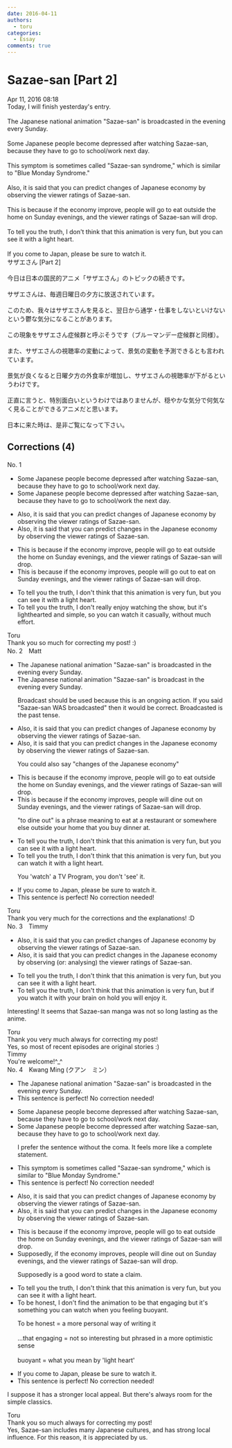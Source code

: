 ```yaml
---
date: 2016-04-11
authors:
  - toru
categories:
  - Essay
comments: true
---
```


# Sazae-san [Part 2]
<div class="date">Apr 11, 2016 08:18</div>
<div id="post"><div id="body_show_ori">
Today, I will finish yesterday's entry.<br/><br/>The Japanese national animation "Sazae-san" is broadcasted in the evening every Sunday.<br/><br/>Some Japanese people become depressed after watching Sazae-san, because they have to go to school/work next day.<br/><br/>This symptom is sometimes called "Sazae-san syndrome," which is similar to "Blue Monday Syndrome."<br/><br/>Also, it is said that you can predict changes of Japanese economy by observing the viewer ratings of Sazae-san.<br/><br/>This is because if the economy improve, people will go to eat outside the home on Sunday evenings, and the viewer ratings of Sazae-san will drop.<br/><br/>To tell you the truth, I don't think that this animation is very fun, but you can see it with a light heart.<br/><br/>If you come to Japan, please be sure to watch it.
</div></div>

<!-- more -->

<div id="post_ja"><div id="body_show_mo">
サザエさん [Part 2]<br/><br/>今日は日本の国民的アニメ「サザエさん」のトピックの続きです。<br/><br/>サザエさんは、毎週日曜日の夕方に放送されています。<br/><br/>このため、我々はサザエさんを見ると、翌日から通学・仕事をしないといけないという鬱な気分になることがあります。<br/><br/>この現象をサザエさん症候群と呼ぶそうです（ブルーマンデー症候群と同様）。<br/><br/>また、サザエさんの視聴率の変動によって、景気の変動を予測できるとも言われています。<br/><br/>景気が良くなると日曜夕方の外食率が増加し、サザエさんの視聴率が下がるというわけです。<br/><br/>正直に言うと、特別面白いというわけではありませんが、穏やかな気分で何気なく見ることができるアニメだと思います。<br/><br/>日本に来た時は、是非ご覧になって下さい。
</div></div>

## Corrections (4)
<div id="block"><div class="first_name"> No. 1　<span class="just_name"></span></div><div id="block2">
<ul class="correction_field">
<li class="incorrect">Some Japanese people become depressed after watching Sazae-san, because they have to go to school/work next day.</li>
<li class="corrected correct">
Some Japanese people become depressed after watching Sazae-san, because they have to go to school/work <span class="f_blue">the</span> next day.
</li>
</ul>
<ul class="correction_field">
<li class="incorrect">Also, it is said that you can predict changes of Japanese economy by observing the viewer ratings of Sazae-san.</li>
<li class="corrected correct">
Also, it is said that you can predict changes in <span class="f_blue">the</span> Japanese economy by observing the viewer ratings of Sazae-san.
</li>
</ul>
<ul class="correction_field">
<li class="incorrect">This is because if the economy improve, people will go to eat outside the home on Sunday evenings, and the viewer ratings of Sazae-san will drop.</li>
<li class="corrected correct">
This is because if the economy improve<span class="f_blue">s</span>, people will go out to eat on Sunday evenings, and the viewer ratings of Sazae-san will drop.
</li>
</ul>
<ul class="correction_field">
<li class="incorrect">To tell you the truth, I don't think that this animation is very fun, but you can see it with a light heart.</li>
<li class="corrected correct">
To tell you the truth, I don't really enjoy watching the show, but it's lighthearted and simple, so you can watch it casually, without much effort.
</li>
</ul>
</div><div class="name"><span class="just_name">Toru</span><br>
Thank you so much for correcting my post! :)
</div>
</div>
<div id="block"><div class="first_name"> No. 2　<span class="just_name">Matt</span></div><div id="block2">
<ul class="correction_field">
<li class="incorrect">The Japanese national animation "Sazae-san" is broadcasted in the evening every Sunday.</li>
<li class="corrected correct">
The Japanese national animation "Sazae-san" is broadcast in the evening every Sunday.
<p class="correction_comment">Broadcast should be used because this is an ongoing action. If you said "Sazae-san WAS broadcasted" then it would be correct. Broadcasted is the past tense.</p>
</li>
</ul>
<ul class="correction_field">
<li class="incorrect">Also, it is said that you can predict changes of Japanese economy by observing the viewer ratings of Sazae-san.</li>
<li class="corrected correct">
Also, it is said that you can predict changes in the Japanese economy by observing the viewer ratings of Sazae-san.
<p class="correction_comment">You could also say "changes of the Japanese economy"</p>
</li>
</ul>
<ul class="correction_field">
<li class="incorrect">This is because if the economy improve, people will go to eat outside the home on Sunday evenings, and the viewer ratings of Sazae-san will drop.</li>
<li class="corrected correct">
This is because if the economy improves, people will dine out on Sunday evenings, and the viewer ratings of Sazae-san will drop.
<p class="correction_comment">"to dine out" is a phrase meaning to eat at a restaurant or somewhere else outside your home that you buy dinner at.</p>
</li>
</ul>
<ul class="correction_field">
<li class="incorrect">To tell you the truth, I don't think that this animation is very fun, but you can see it with a light heart.</li>
<li class="corrected correct">
To tell you the truth, I don't think that this animation is very fun, but you can watch it with a light heart.
<p class="correction_comment">You 'watch' a TV Program, you don't 'see' it.</p>
</li>
</ul>
<ul class="correction_field">
<li class="incorrect">If you come to Japan, please be sure to watch it.</li>
<li class="corrected perfect">This sentence is perfect! No correction needed!</li>
</ul>
</div><div class="name"><span class="just_name">Toru</span><br>
Thank you very much for the corrections and the explanations! :D
</div>
</div>
<div id="block"><div class="first_name"> No. 3　<span class="just_name">Timmy</span></div><div id="block2">
<ul class="correction_field">
<li class="incorrect">Also, it is said that you can predict changes of Japanese economy by observing the viewer ratings of Sazae-san.</li>
<li class="corrected correct">
Also, it is said that you can predict changes in the Japanese economy by observing (or: <span class="f_blue">analysing</span>) the viewer ratings of Sazae-san.
</li>
</ul>
<ul class="correction_field">
<li class="incorrect">To tell you the truth, I don't think that this animation is very fun, but you can see it with a light heart.</li>
<li class="corrected correct">
To tell you the truth, I don't think that this animation is very fun, but <span class="f_blue">if</span> you<span class="f_blue"> </span>watch it with <span class="f_blue">your brain on hold you will enjoy it.</span>
</li>
</ul>
<p class="comment_small">
 Interesting! It seems that Sazae-san manga was not so long lasting as the anime.
</p>

</div><div class="name"><span class="just_name">Toru</span><br>
Thank you very much always for correcting my post!<br/>Yes, so most of recent episodes are original stories :)
</div>
<div class="name"><span class="just_name">Timmy</span><br>
You're welcome!^_^
</div>
</div>
<div id="block"><div class="first_name"> No. 4　<span class="just_name">Kwang Ming (クアン　ミン）</span></div><div id="block2">
<ul class="correction_field">
<li class="incorrect">The Japanese national animation "Sazae-san" is broadcasted in the evening every Sunday.</li>
<li class="corrected perfect">This sentence is perfect! No correction needed!</li>
</ul>
<ul class="correction_field">
<li class="incorrect">Some Japanese people become depressed after watching Sazae-san, because they have to go to school/work next day.</li>
<li class="corrected correct">
Some Japanese people become depressed after watching Sazae-san<span class="sline"><span class="f_red">,</span></span> because they have to go to school/work next day.
<p class="correction_comment">I prefer the sentence without the coma. It feels more like a complete statement.</p>
</li>
</ul>
<ul class="correction_field">
<li class="incorrect">This symptom is sometimes called "Sazae-san syndrome," which is similar to "Blue Monday Syndrome."</li>
<li class="corrected perfect">This sentence is perfect! No correction needed!</li>
</ul>
<ul class="correction_field">
<li class="incorrect">Also, it is said that you can predict changes of Japanese economy by observing the viewer ratings of Sazae-san.</li>
<li class="corrected correct">
Also, it is said that you can predict changes<span class="f_blue"> in the</span> Japanese economy by observing the viewer ratings of Sazae-san.
</li>
</ul>
<ul class="correction_field">
<li class="incorrect">This is because if the economy improve, people will go to eat outside the home on Sunday evenings, and the viewer ratings of Sazae-san will drop.</li>
<li class="corrected correct">
Supposedly, if the economy <span class="f_blue">improves</span>, people <span class="f_blue">will dine out </span>on Sunday evenings, and the viewer ratings of Sazae-san will drop.
<p class="correction_comment">Supposedly is a good word to state a claim.</p>
</li>
</ul>
<ul class="correction_field">
<li class="incorrect">To tell you the truth, I don't think that this animation is very fun, but you can see it with a light heart.</li>
<li class="corrected correct">
<span class="f_blue">To be honest,</span> I don't <span class="f_blue">find </span>the animation to be <span class="f_blue">that engaging</span> but it's something you can watch <span class="f_blue">when you feeling buoyant.</span>
<p class="correction_comment">To be honest = a more personal way of writing it<br/><br/>...that engaging = not so interesting but phrased in a more optimistic sense<br/><br/>buoyant = what you mean by 'light heart'</p>
</li>
</ul>
<ul class="correction_field">
<li class="incorrect">If you come to Japan, please be sure to watch it.</li>
<li class="corrected perfect">This sentence is perfect! No correction needed!</li>
</ul>
<p class="comment_small">
 I suppose it has a stronger local appeal. But there's always room for the simple classics.
</p>

</div><div class="name"><span class="just_name">Toru</span><br>
Thank you so much always for correcting my post!<br/>Yes, Sazae-san includes many Japanese cultures, and has strong local influence. For this reason, it is appreciated by us.
</div>
</div>
